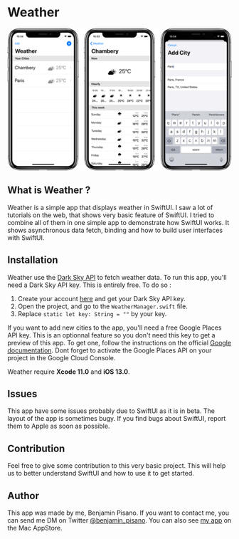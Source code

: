 #  Weather

![](Images/Banner.png)

## What is Weather ?

Weather is a simple app that displays weather in SwiftUI. I saw a lot of tutorials on the web, that shows very basic feature of SwiftUI. I tried to combine all of them in one simple app to demonstrate how SwiftUI works. It shows asynchronous data fetch, binding and how to build user interfaces with SwiftUI.

## Installation

Weather use the [Dark Sky API](https://darksky.net/dev) to fetch weather data. To run this app, you'll need a Dark Sky API key. This is entirely free. To do so :
1. Create your account [here](https://darksky.net/dev/register) and get your Dark Sky API key.
2. Open the project, and go to the `WeatherManager.swift` file.
3. Replace `static let key: String = ""` by your key.

If you want to add new cities to the app, you'll need a free Google Places API key. This is an optionnal feature so you don't need this key to get a preview of this app. To get one, follow the instructions on the official [Google documentation](https://developers.google.com/places/web-service/get-api-key?authuser=1&refresh=1). Dont forget to activate the Google Places API on your project in the Google Cloud Console.

Weather require **Xcode 11.0** and **iOS 13.0**.

## Issues

This app have some issues probably due to SwiftUI as it is in beta. The layout of the app is sometimes bugy. If you find bugs about SwiftUI, report them to Apple as soon as possible. 

## Contribution

Feel free to give some contribution to this very basic project. This will help us to better understand SwiftUI and how to use it to get started.

## Author

This app was made by me, Benjamin Pisano. If you want to contact me, you can send me DM on Twitter [@benjamin_pisano](https://twitter.com/benjamin_pisano). You can also see [my app](https://apps.apple.com/fr/app/aria/id1431709436?mt=12) on the Mac AppStore.
